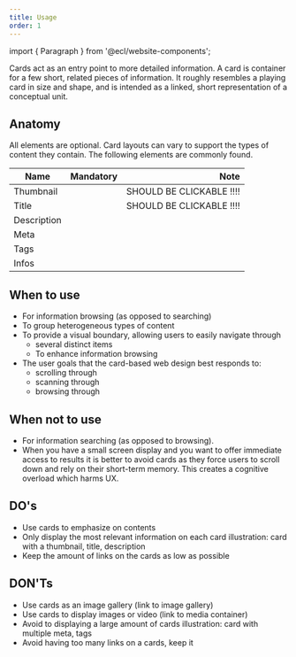 ```yaml
---
title: Usage
order: 1
---
```


import { Paragraph } from '@ecl/website-components';

<Paragraph size="lead">
  Cards act as an entry point to more detailed information. A card is container for a few short, related pieces of information. It roughly resembles a playing card in size and shape, and is intended as a linked, short representation of a conceptual unit.
</Paragraph>

## Anatomy

All elements are optional. Card layouts can vary to support the types of content they contain. The following elements are commonly found.

| Name        | Mandatory |                     Note |
| ----------- | :-------: | -----------------------: |
| Thumbnail   |           | SHOULD BE CLICKABLE !!!! |
| Title       |           | SHOULD BE CLICKABLE !!!! |
| Description |           |                          |
| Meta        |           |                          |
| Tags        |           |                          |
| Infos       |           |                          |

## When to use

- For information browsing (as opposed to searching)
- To group heterogeneous types of content
- To provide a visual boundary, allowing users to easily navigate through
  - several distinct items
  - To enhance information browsing
- The user goals that the card-based web design best responds to:
  - scrolling through
  - scanning through
  - browsing through

## When not to use

- For information searching (as opposed to browsing).
- When you have a small screen display and you want to offer immediate access to results it is better to avoid cards as they force users to scroll down and rely on their short-term memory. This creates a cognitive overload which harms UX.

## DO's

- Use cards to emphasize on contents
- Only display the most relevant information on each card
  illustration: card with a thumbnail, title, description
- Keep the amount of links on the cards as low as possible

## DON'Ts

- Use cards as an image gallery (link to image gallery)
- Use cards to display images or video (link to media container)
- Avoid to displaying a large amount of cards
  illustration: card with multiple meta, tags
- Avoid having too many links on a cards, keep it

